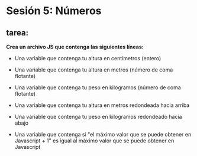 # Sesión 5: Números

## tarea:

**Crea un archivo JS que contenga las siguientes líneas:**

- Una variable que contenga tu altura en centímetros (entero)

- Una variable que contenga tu altura en metros (número de coma flotante)

- Una variable que contenga tu peso en kilogramos (número de coma flotante)

- Una variable que contenga tu altura en metros redondeada hacia arriba

- Una variable que contenga tu peso en kilogramos redondeado hacia abajo

- Una variable que contenga si "el máximo valor que se puede obtener en Javascript + 1" es igual al máximo valor que se puede obtener en Javascript
